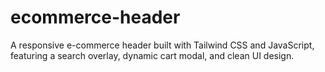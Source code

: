 # ecommerce-header
A responsive e-commerce header built with Tailwind CSS and JavaScript, featuring a search overlay, dynamic cart modal, and clean UI design.
